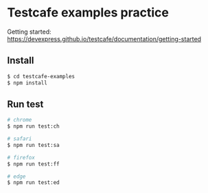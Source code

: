 # Testcafe examples practice

Getting started: https://devexpress.github.io/testcafe/documentation/getting-started

## Install

```bash
$ cd testcafe-examples
$ npm install
```

## Run test

```bash
# chrome
$ npm run test:ch

# safari
$ npm run test:sa

# firefox
$ npm run test:ff

# edge
$ npm run test:ed
```

